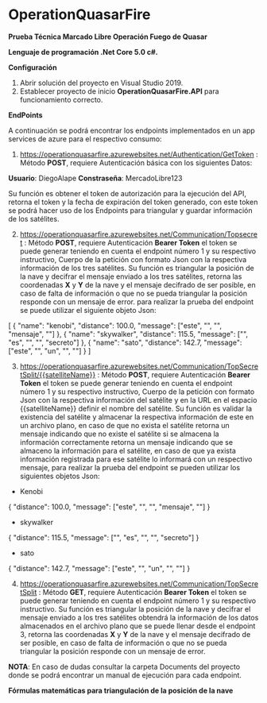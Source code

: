 # OperationQuasarFire
**Prueba Técnica Marcado Libre Operación Fuego de Quasar**

**Lenguaje de programación .Net Core 5.0 c#.**

**Configuración**
1. Abrir solución del proyecto en Visual Studio 2019.
2. Establecer proyecto de inicio **OperationQuasarFire.API** para funcionamiento correcto.

**EndPoints**

A continuación se podrá encontrar los endpoints implementados en un app services de azure para el respectivo consumo:

1. https://operationquasarfire.azurewebsites.net/Authentication/GetToken : Método **POST**, requiere Autenticación básica con los siguientes Datos:

**Usuario**: DiegoAlape 
**Constraseña**: MercadoLibre123

 Su función es obtener el token de autorización para la ejecución del API, retorna el token y la fecha de expiración del token generado, con este token se podrá hacer uso de los Endpoints para triangular y guardar información de los satélites.
 
2. https://operationquasarfire.azurewebsites.net/Communication/Topsecret : Método **POST**, requiere Autenticación **Bearer Token** el token se puede generar teniendo en cuenta el endpoint número 1 y su respectivo instructivo, Cuerpo de la petición con formato Json con la respectiva información de los tres satélites. Su función es triangular la posición de la nave y decifrar el mensaje enviado a los tres satélites, retorna las coordenadas **X** y **Y** de la nave y el mensaje decifrado de ser posible, en caso de falta de información o que no se pueda triangular la posición responde con un mensaje de error. para realizar la prueba del endpoint se puede utilizar el siguiente objeto Json: 

[
  {
    "name": "kenobi",
    "distance": 100.0,
    "message": ["este", "", "", "mensaje", ""]
  },
  {
    "name": "skywalker",
    "distance": 115.5,
    "message": ["", "es", "", "", "secreto"]
  },
  {
    "name": "sato",
    "distance": 142.7,
    "message": ["este", "", "un", "", ""]
  }
]

3. https://operationquasarfire.azurewebsites.net/Communication/TopSecretSplit/{{satelliteName}} : Método **POST**, requiere Autenticación **Bearer Token** el token se puede generar teniendo en cuenta el endpoint número 1 y su respectivo instructivo, Cuerpo de la petición con formato Json con la respectiva información del satélite y en la URL en el espacio {{satelliteName}} definir el nombre del satélite. Su función es validar la existencia del satélite y almacenar la respectiva información de este en un archivo plano, en caso de que no exista el satélite retorna un mensaje indicando que no existe el satélite si se almacena la información correctamente retorna un mensaje indicando que se almaceno la información para el satélite, en caso de que ya exista información registrada para ese satélite lo informará con un respectivo mensaje, para realizar la prueba del endpoint se pueden utilizar los siguientes objetos Json:

* Kenobi

{
    "distance": 100.0,
    "message": ["este", "", "", "mensaje", ""]
}

* skywalker

{
    "distance": 115.5,
    "message": ["", "es", "", "", "secreto"]
}

* sato

{
    "distance": 142.7,
    "message": ["este", "", "un", "", ""]
}

4. https://operationquasarfire.azurewebsites.net/Communication/TopSecretSplit : Método **GET**, requiere Autenticación **Bearer Token** el token se puede generar teniendo en cuenta el endpoint número 1 y su respectivo instructivo. Su función es triangular la posición de la nave y decifrar el mensaje enviado a los tres satélites obtendrá la información de los datos almacenados en el archivo plano que se puede llenar desde el endpoint 3, retorna las coordenadas **X** y **Y** de la nave y el mensaje decifrado de ser posible, en caso de falta de información o que no se pueda triangular la posición responde con un mensaje de error.

**NOTA**: En caso de dudas consultar la carpeta Documents del proyecto donde se podrá encontrar un manual de ejecución para cada endpoint.

**Fórmulas matemáticas para triangulación de la posición de la nave**
